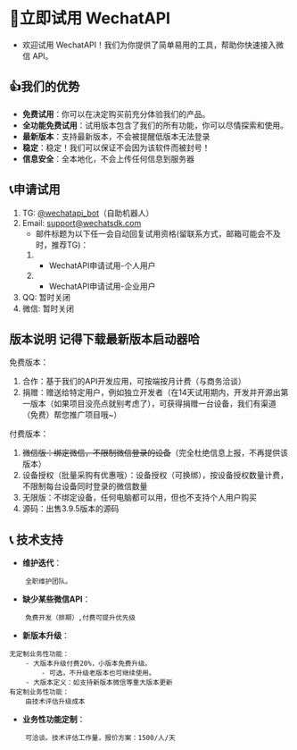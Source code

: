 # 🚀立即试用 WechatAPI

- 欢迎试用 WechatAPI！我们为你提供了简单易用的工具，帮助你快速接入微信 API。

## 👍我们的优势

- **免费试用**：你可以在决定购买前充分体验我们的产品。
- **全功能免费试用**：试用版本包含了我们的所有功能，你可以尽情探索和使用。
- **最新版本**：支持最新版本，不会被提醒低版本无法登录
- **稳定**：稳定！我们可以保证不会因为该软件而被封号！
- **信息安全**：全本地化，不会上传任何信息到服务器

## 📞申请试用

1. TG: [@wechatapi_bot](https://t.me/wechatapi_bot)（自助机器人）
2. Email: [support@wechatsdk.com](mailto:support@wechatsdk.com)
    - 邮件标题为以下任一会自动回复试用资格(留联系方式，邮箱可能会不及时，推荐TG)：
    1. - WechatAPI申请试用-个人用户
    2. - WechatAPI申请试用-企业用户
3. QQ: 暂时关闭
4. 微信: 暂时关闭


## 版本说明 记得下载最新版本启动器哈

免费版本：

1. 合作：基于我们的API开发应用，可按端按月计费（与商务洽谈）
2. 捐赠：赠送给特定用户，例如独立开发者（在14天试用期内，开发并开源出第一版本（如果项目没亮点就别考虑了），可获得捐赠一台设备，我们有渠道（免费）帮您推广项目哦~）

付费版本：
1. ~~微信版：绑定微信，不限制微信登录的设备~~（完全杜绝信息上报，不再提供该版本）
2. 设备授权（批量采购有优惠哦）：设备授权（可换绑），按设备授权数量计费，不限制每台设备同时登录的微信数量
3. 无限版：不绑定设备，任何电脑都可以用，但也不支持个人用户购买
4. 源码：出售3.9.5版本的源码

## 📞 技术支持

- **维护迭代**：
```
	全职维护团队。
```
- **缺少某些微信API**：
```
	免费开发（排期）,付费可提升优先级
```
- **新版本升级**：
```
无定制业务性功能：
	- 大版本升级付费20%，小版本免费升级。
	    - 可选，不升级老版本也可继续使用。
	- 大版本定义：如支持新版本微信等重大版本更新
有定制业务性功能：
	由技术评估升级成本
```

- **业务性功能定制**：
```
	可洽谈。技术评估工作量，报价方案：1500/人/天
```
